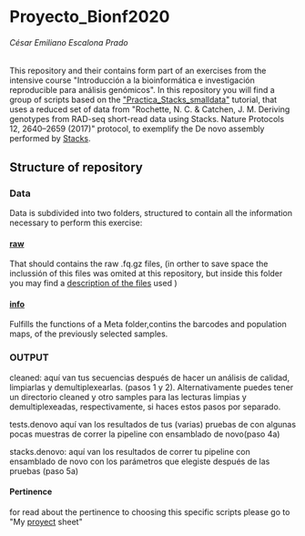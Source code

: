 # Proyecto_Bionf2020
###### César Emiliano Escalona Prado
This repository and their contains form part of an exercises from the intensive course "Introducción a la bioinformática e investigación reproducible para análisis genómicos". In this repository you will find a group of scripts based on the  ["Practica_Stacks_smalldata"](https://github.com/u-genoma/BioinfinvRepro/blob/master/Unidad8/GBS-RAD/Practica_Stacks_smalldata.md) tutorial, that uses a reduced set of data from "Rochette, N. C. & Catchen, J. M. Deriving genotypes from RAD-seq short-read data using Stacks. Nature Protocols 12, 2640–2659 (2017)" protocol, to exemplify the De novo  assembly performed by [Stacks](http://catchenlab.life.illinois.edu/stacks/manual/).

## Structure of repository

### Data
Data is subdivided into two folders, structured to contain all the information necessary to perform this exercise:
#### [raw](https://github.com/CEEP10101991/Proyecto_Bionf2020/tree/master/Raw)
That should contains the raw .fq.gz files, (in orther to save space the inclussión of this files was omited at this repository, but inside this folder you may find a [description of the files](http://catchenlab.life.illinois.edu/stacks/manual/) used ) 
#### [info](https://github.com/CEEP10101991/Proyecto_Bionf2020/tree/master/Meta)
Fulfills the functions of a Meta folder,contins the barcodes and population maps, of the previously selected samples.

### OUTPUT 

cleaned: aquí van tus secuencias después de hacer un análisis de calidad, limpiarlas y demultiplexearlas. (pasos 1 y 2).
Alternativamente puedes tener un directorio cleaned y otro samples para las lecturas limpias y demultiplexeadas, respectivamente, si haces estos pasos por separado.

tests.denovo aquí van los resultados de tus (varias) pruebas de con algunas pocas muestras de correr la pipeline con ensamblado de novo(paso 4a)

stacks.denovo: aquí van los resultados de correr tu pipeline con ensamblado de novo con los parámetros que elegiste después de las pruebas (paso 5a)



#### Pertinence 
for read about the pertinence to choosing this specific scripts please go to "My [proyect](https://github.com/CEEP10101991/Proyecto_Bionf2020/blob/master/About_my_Project.md) sheet"
